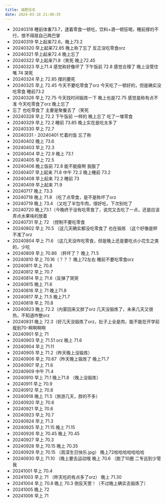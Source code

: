 ```yaml
---
title: 减肥日志
date: 2024-03-18 21:40:35
---
```


* 20240318 睡前体重73.7，逮着零食一顿吃，饮料+酒一顿狂喝，睡前撑的不行，恨不得扇自己两巴掌
* 20240319 早上起来72.6，晚上73.2
* 20240320 早上起来72.85 晚上称了忘了 反正没吃零食orz
* 20240321 早上起来72.4 晚上忘了
* 20240322 早上起来71.8（笑死 晚上72.45 
* 20240323 早上71.4 感觉称好像坏了 下午饭前 72.8 感觉合理了 晚上没管住嘴 74 哭死
* 20240324 早上 72.85 撑的要死
* 20240325 早上 72.45 今天不要吃零食了orz 今天吃了一顿好的，但是确实没吃零食 睡前73.2
* 20240326 早上 72.75 今天找时间锻炼一下 晚上也是72.75 感觉是称有点不准 今天吃零食了orz 晚上忘了
* 忘了 也吃零食了 主要是聚餐去了（笑死
* 20240328 早上 72.2 下午饭前 一样的 晚上忘了 吃了一堆零食
* 20240329 早上 72.2 睡前 73.85 晚上实在是吃太多了
* 20240330 早上 72.7
* 20240331 - 20240401 忙着约饭 忘了称
* 20240402 晚上 73.6
* 20240403 早上 72.3
* 20240404 早上 72.9 晚上 73.1
* 20240405 早上 72.5 
* 20240406 晚上饭前 72.8 能不能瘦啊 我服了
* 20240407 早上起来 71.8 中午 72.2 晚上睡前 73.2
* 20240408 早上起来 72.2 睡前 73
* 20240409 早上起来 71.9
* 20240717 晚上 73.3
* 20240718 晚上 71.8 （吃了点零食，是不是称坏了orz 
* 20240719 晚上 73.4 （又吃了半包牛肉，很好吃，下次别吃了
* 20240720 晚上73.1（今晚终于没有吃零食了，说完又去吃了一点，还是应该弄点水果啥的放着
* 20240731 早上 72 （控制不要吃零食
* 20240802 早上 70.5 （这几天确实都没吃零食了 也在锻炼 （这个好像是秤不准了orz
* 20240804 早上 71.6 （这几天没咋吃零食，但是晚上还是要吃点小花生之类的，少吃
* 20240809 早上 70.86 （秤坏了？ 晚上 71.5
* 20240810 早上 70.16（？？？ 晚上72左右 睡前不要吃零食orz
* 20240811 早上 70.8
* 20240812 早上 70.7
* 20240814 早上 71.6（反弹了哭哭
* 20240815 晚上 71.6 
* 20240816 早上 71 晚上71.8
* 20240817 早上 71.5 晚上71.7
* 20240818 早上 70.8
* 20240823 晚上 72.2（内蒙回来又胖了orz 几天没锻炼了，未来几天又很热，不知道咋整orz
* 20240831 晚上 72.3（好几天没锻炼了orz，肚子上全是肉，能不能在开学前瘦到70-啊啊啊啊
* 20240901 早上 71
* 20240903 早上 71.51 orz 晚上 71.6
* 20240904 早上 71.11
* 20240905 早上 71.2（昨天晚上没锻炼）
* 20240906 早上 70.67（昨天晚上锻炼了 晚上71.7
* 20240907 早上 71.6
* 20240909 中午 71.4
* 20240910 早上 71.1 晚上71.8 （晚上没锻炼）
* 20240911 早上 70.9 
* 20240912 早上 70.8
* 20240918 晚上 71.5（旅游几天，胖的不多）
* 20240920 早上 70.6
* 20240921 早上 70.6
* 20240923 早上 70.7
* 20240924 早上 71.3
* 20240925 早上 71.15 晚上 71.15
* 20240926 早上 70.45 晚上 70.45
* 20240927 早上 70.3
* 20240928 早上 70.15 晚上 70.35
* 20240929 早上 70.15 （周深生日快乐.jpg） 晚上72哈哈哈哈哈哈哈
* 20240930 早上 71.10 （晚上要去运动哦 晚上 70.6 （跑了10圈 二专巡到少管我
* 20241001 早上 70.4
* 20241003 早上 71 （昨天吃的有点多了orz） 晚上 71.30
* 20241004 早上 70.8 晚上 70.3 倒反天罡！（不过晚上确实去锻炼了）
* 20241005 晚上 72
* 20241006 早上 71